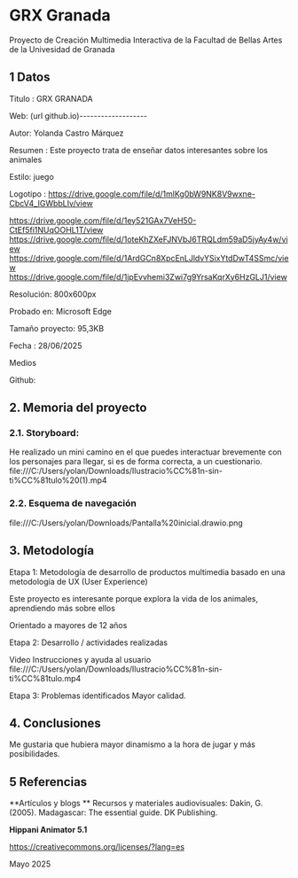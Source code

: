# GRX Granada
Proyecto de Creación Multimedia Interactiva de la Facultad de Bellas Artes de la Univesidad de Granada

## 1 Datos
Titulo : GRX GRANADA

Web: (url github.io)-------------------

Autor: Yolanda Castro Márquez

Resumen : Este proyecto trata de enseñar datos interesantes sobre los animales

Estilo: juego 

Logotipo : https://drive.google.com/file/d/1mlKg0bW9NK8V9wxne-CbcV4_IGWbbLIv/view

https://drive.google.com/file/d/1ey521GAx7VeH50-CtEf5fi1NUqOOHL1T/view
https://drive.google.com/file/d/1oteKhZXeFJNVbJ6TRQLdm59aD5jyAy4w/view
https://drive.google.com/file/d/1ArdGCn8XpcEnLJldvYSixYtdDwT4SSmc/view
https://drive.google.com/file/d/1jpEvvhemi3Zwi7g9YrsaKqrXy6HzGLJ1/view

Resolución: 800x600px

Probado en: Microsoft Edge

Tamaño proyecto: 95,3KB

Fecha : 28/06/2025

Medios

Github:

## 2. Memoria del proyecto
### 2.1. Storyboard:
He realizado un mini camino en el que puedes interactuar brevemente con los personajes para llegar, si es de forma correcta, a un cuestionario.
file:///C:/Users/yolan/Downloads/Ilustracio%CC%81n-sin-ti%CC%81tulo%20(1).mp4

### 2.2. Esquema de navegación
file:///C:/Users/yolan/Downloads/Pantalla%20inicial.drawio.png

## 3. Metodología

Etapa 1: Metodología de desarrollo de productos multimedia basado en una metodología de UX (User Experience)

Este proyecto es interesante porque explora la vida de los animales, aprendiendo más sobre ellos

Orientado a mayores de 12 años

Etapa 2: Desarrollo / actividades realizadas

Video
Instrucciones y ayuda al usuario
file:///C:/Users/yolan/Downloads/Ilustracio%CC%81n-sin-ti%CC%81tulo.mp4

Etapa 3: Problemas identificados
Mayor calidad.

## 4. Conclusiones
Me gustaria que hubiera mayor dinamismo a la hora de jugar y más posibilidades.

## 5 Referencias
**Artículos y blogs **
Recursos y materiales audiovisuales:
Dakin, G. (2005). Madagascar: The essential guide. DK Publishing.

**Hippani Animator 5.1**

https://creativecommons.org/licenses/?lang=es

Mayo 2025
